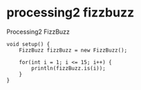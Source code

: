 # processing2 fizzbuzz

Processing2 FizzBuzz

```processing
void setup() {
    FizzBuzz fizzBuzz = new FizzBuzz();

    for(int i = 1; i <= 15; i++) {
        println(fizzBuzz.is(i));
    }
}
```
